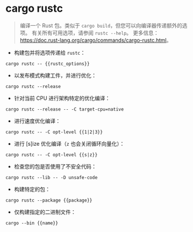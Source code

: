 # cargo rustc

> 编译一个 Rust 包。类似于 `cargo build`，但您可以向编译器传递额外的选项。
> 有关所有可用选项，请参阅 `rustc --help`。
> 更多信息：<https://doc.rust-lang.org/cargo/commands/cargo-rustc.html>。

- 构建包并将选项传递给 `rustc`：

`cargo rustc -- {{rustc_options}}`

- 以发布模式构建工件，并进行优化：

`cargo rustc --release`

- 针对当前 CPU 进行架构特定的优化编译：

`cargo rustc --release -- -C target-cpu=native`

- 进行速度优化编译：

`cargo rustc -- -C opt-level {{1|2|3}}`

- 进行 [s]ize 优化编译（`z` 也会关闭循环向量化）：

`cargo rustc -- -C opt-level {{s|z}}`

- 检查您的包是否使用了不安全代码：

`cargo rustc --lib -- -D unsafe-code`

- 构建特定的包：

`cargo rustc --package {{package}}`

- 仅构建指定的二进制文件：

`cargo --bin {{name}}`